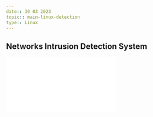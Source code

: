 ```yaml
---
date:: 30 03 2023
topic:: main-linux-detection 
type:: Linux
---
```

## Networks Intrusion Detection System 

![Snort](/obisdian_ntoes/notes_obsidian/Penetration/Snort.md)